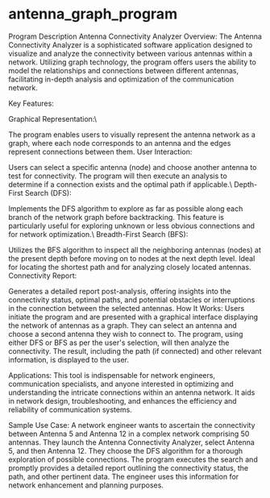 # antenna_graph_program
Program Description
Antenna Connectivity Analyzer
Overview:
The Antenna Connectivity Analyzer is a sophisticated software application designed to visualize and analyze the connectivity between various antennas within a network. Utilizing graph technology, the program offers users the ability to model the relationships and connections between different antennas, facilitating in-depth analysis and optimization of the communication network.

Key Features:

Graphical Representation:\\

The program enables users to visually represent the antenna network as a graph, where each node corresponds to an antenna and the edges represent connections between them.
User Interaction:

Users can select a specific antenna (node) and choose another antenna to test for connectivity. The program will then execute an analysis to determine if a connection exists and the optimal path if applicable.\\
Depth-First Search (DFS):

Implements the DFS algorithm to explore as far as possible along each branch of the network graph before backtracking. This feature is particularly useful for exploring unknown or less obvious connections and for network optimization.\\
Breadth-First Search (BFS):

Utilizes the BFS algorithm to inspect all the neighboring antennas (nodes) at the present depth before moving on to nodes at the next depth level. Ideal for locating the shortest path and for analyzing closely located antennas.
Connectivity Report:

Generates a detailed report post-analysis, offering insights into the connectivity status, optimal paths, and potential obstacles or interruptions in the connection between the selected antennas.
How It Works:
Users initiate the program and are presented with a graphical interface displaying the network of antennas as a graph. They can select an antenna and choose a second antenna they wish to connect to. The program, using either DFS or BFS as per the user's selection, will then analyze the connectivity. The result, including the path (if connected) and other relevant information, is displayed to the user.

Applications:
This tool is indispensable for network engineers, communication specialists, and anyone interested in optimizing and understanding the intricate connections within an antenna network. It aids in network design, troubleshooting, and enhances the efficiency and reliability of communication systems.

Sample Use Case:
A network engineer wants to ascertain the connectivity between Antenna 5 and Antenna 12 in a complex network comprising 50 antennas. They launch the Antenna Connectivity Analyzer, select Antenna 5, and then Antenna 12. They choose the DFS algorithm for a thorough exploration of possible connections. The program executes the search and promptly provides a detailed report outlining the connectivity status, the path, and other pertinent data. The engineer uses this information for network enhancement and planning purposes.

